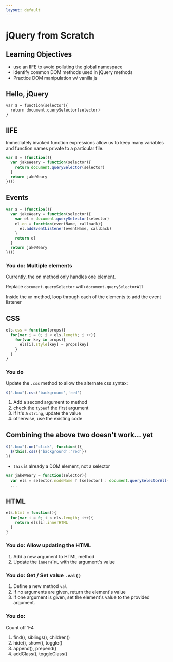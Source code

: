 ```yaml
---
layout: default
---
```

# jQuery from Scratch

## Learning Objectives

- use an IIFE to avoid polluting the global namespace
- identify common DOM methods used in jQuery methods
- Practice DOM manipulation w/ vanilla js

## Hello, jQuery

```
var $ = function(selector){
  return document.querySelector(selector)
}
```

## IIFE

Immediately invoked function expressions allow us to keep many variables
and function names private to a particular file.

```js
var $ = (function(){
  var jakeWeary = function(selector){
    return document.querySelector(selector)
  }
  return jakeWeary
})()
```

## Events

```js
var $ = (function(){
  var jakeWeary = function(selector){
    var el = document.querySelector(selector)
    el.on = function(eventName, callback){
      el.addEventListener(eventName, callback)
    }
    return el
  }
  return jakeWeary
})()
```

### You do: Multiple elements

Currently, the on method only handles one element.

Replace `document.querySelector` with `document.querySelectorAll`

Inside the `on` method, loop through each of the elements to add
the event listener

## CSS

```js
els.css = function(props){
  for(var i = 0; i < els.length; i ++){
    for(var key in props){
      els[i].style[key] = props[key]
    }
  }
}
```

### You do

Update the `.css` method to allow the alternate css syntax:

```js
$(".box").css('background','red')
```

1. Add a second argument to method
2. check the `typeof` the first argument
3. if It's a `string`, update the value
4. otherwise, use the existing code

## Combining the above two doesn't work... yet

```js
$(".box").on("click", function(){
  $(this).css({'background':'red'})
})
```

- `this` is already a DOM element, not a selector

```js
var jakeWeary = function(selector){
  var els = selector.nodeName ? [selector] : document.querySelectorAll(selector)
  ...
```

## HTML

```js
els.html = function(){
  for(var i = 0; i < els.length; i++){
    return els[i].innerHTML 
  }
}
```

### You do: Allow updating the HTML

1. Add a new argument to HTML method
1. Update the `innerHTML` with the argument's value


### You do: Get / Set value `.val()`

1. Define a new method `val`
1. If no arguments are given, return the element's value
1. If one argument is given, set the element's value to the provided argument.

### You do:

Count off 1-4

1. find(), siblings(), children()
1. hide(), show(), toggle()
1. append(), prepend()
1. addClass(), toggleClass()
